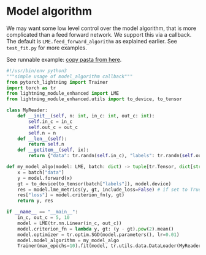 # Model algorithm

We may want some low level control over the model algorithm, that is more complicated than a feed forward network.
We support this via a callback. The default is `LME.feed_forward_algorithm` as explained earlier. See `test_fit.py`
for more examples.

See runnable example: [copy pasta from here](../examples/model_algorithm_simple.py).

```python
#!/usr/bin/env python3
"""simple usage of model_algorithm callback"""
from pytorch_lightning import Trainer
import torch as tr
from lightning_module_enhanced import LME
from lightning_module_enhanced.utils import to_device, to_tensor

class MyReader:
    def __init__(self, n: int, in_c: int, out_c: int):
        self.in_c = in_c
        self.out_c = out_c
        self.n = n
    def __len__(self):
        return self.n
    def __getitem__(self, ix):
        return {"data": tr.randn(self.in_c), "labels": tr.randn(self.out_c)}

def my_model_algo(model: LME, batch: dict) -> tuple[tr.Tensor, dict[str, tr.Tensor]]:
    x = batch["data"]
    y = model.forward(x)
    gt = to_device(to_tensor(batch["labels"]), model.device)
    res = model.lme_metrics(y, gt, include_loss=False) # if set to True, remove next line
    res["loss"] = model.criterion_fn(y, gt)
    return y, res

if __name__ == "__main__":
    in_c, out_c = 5, 10
    model = LME(tr.nn.Linear(in_c, out_c))
    model.criterion_fn = lambda y, gt: (y - gt).pow(2).mean()
    model.optimizer = tr.optim.SGD(model.parameters(), lr=0.01)
    model.model_algorithm = my_model_algo
    Trainer(max_epochs=10).fit(model, tr.utils.data.DataLoader(MyReader(100, in_c, out_c), batch_size=10))
```
